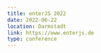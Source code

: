 ```yaml
---
title: enterJS 2022
date: 2022-06-22
location: Darmstadt
link: https://www.enterjs.de
type: conference
---
```

